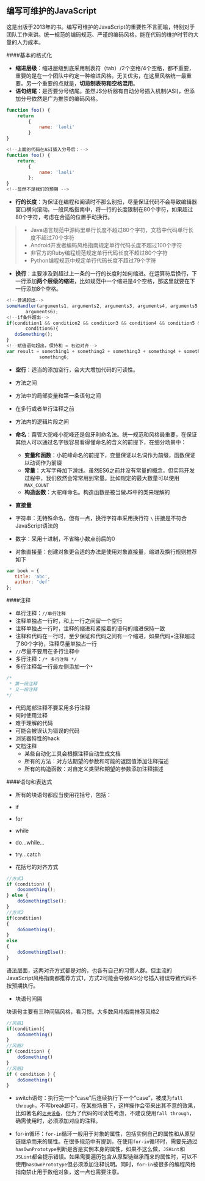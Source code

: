 ## 编写可维护的JavaScript

这是出版于2013年的书。编写可维护的JavaScript的重要性不言而喻，特别对于团队工作来讲。统一规范的编码规范、严谨的编码风格，能在代码的维护时节约大量的人力成本。

####基本的格式化

* **缩进层级**：缩进层级到底采用制表符（tab）/2个空格/4个空格，都不重要，重要的是在一个团队中约定一种缩进风格。无关优劣，在这里风格统一最重要。另一个重要的点就是，**切忌制表符和空格混用**。
* **语句结尾**：是否要分号结尾。虽然JS分析器有自动分号插入机制(ASI)，但添加分号依然是广为推崇的编码风格。

```javascript
function foo() {
	return
		{
			name: 'laoli'
		}
}

<!--上面的代码在ASI插入分号后：-->
function foo() {
	return;
		{
			name: 'laoli'
		};
}
<!--显然不是我们的预期 -->
```
* **行的长度**：为保证在编程和阅读时不那么别扭，尽量保证代码不会导致编辑器窗口横向滚动。一般风格指南中，将一行的长度限制在80个字符，如果超过80个字符，考虑在合适的位置手动换行。

> * Java语言规范中源码里单行长度不超过80个字符，文档中代码单行长度不超过70个字符
> * Android开发者编码风格指南规定单行代码长度不超过100个字符
> * 非官方的Ruby编程规范规定单行代码长度不超过80个字符
> * Python编程规范中规定单行代码长度不超过79个字符

* **换行**：主要涉及到超过上一条的一行的长度时如何缩进。在运算符后换行，下一行添加**两个层级的缩进**，比如规范中一个缩进是4个空格，那这里就要在下一行添加8个空格。

 ```javascript
<!--普通超出-->
someHandler(arguments1, arguments2, arguments3, arguments4, arguments5,
 		arguments6);
<!--if条件超出-->
if(condition1 && condition2 && condition3 && condition4 && condition5 &&
		condition6){
	doSomething();
}
<!--赋值语句超出，保持和 = 右边对齐-->
var result = something1 + something2 + something3 + something4 + something5 +
             something6;
 ```

* **空行**：适当的添加空行，会大大增加代码的可读性。
 * 方法之间
 * 方法中的局部变量和第一条语句之间
 * 在多行或者单行注释之前
 * 方法内的逻辑片段之间

* **命名**：甭管大驼峰小驼峰还是匈牙利命名法。统一规范和风格最重要，在保证其他人可以通过名字很容易看得懂命名的含义的前提下，在细分场景中：
  * **变量和函数**：小驼峰命名的前提下，变量保证以名词作为前缀，函数保证以动词作为前缀
  * **常量**：大写字母加下滑线。虽然ES6之前并没有常量的概念，但实际开发过程中，我们依然会常常用到常量。比如规定的最大数量可以使用`MAX_COUNT`
  * **构造函数**：大驼峰命名。构造函数是被当做JS中的类来理解的
* **直接量**
 * 字符串：无特殊命名，但有一点，换行字符串采用换行符 `\` 拼接是不符合JavaScript语法的
 * 数字：采用十进制，不省略小数点前后的0
 * 对象直接量：创建对象更合适的办法是使用对象直接量，缩进及换行规则推荐如下
 
 ```javascript
 var book = {
 	title: 'abc',
 	author: 'def'
 };
 ```
 
####注释

* 单行注释：`//单行注释`
 * 注释单独占一行时，和上一行之间留一个空行
 * 注释单独占一行时，注释的缩进和紧接着的语句的缩进保持一致
 * 注释和代码在一行时，至少保证和代码之间有一个缩进，如果代码+注释超过了80个字符，注释尽量单独占一行
 * `//`尽量不要用在多行注释中
* 多行注释：`/* 多行注释 */`
 * 多行注释每一行最左侧添加一个`*`
 
 ```javascript
 /*
  * 第一段注释
  * 又一段注释
 */
 ```
 * 代码尾部注释不要采用多行注释
* 何时使用注释
 * 难于理解的代码
 * 可能会被误认为错误的代码
 * 浏览器特性的hack
 * 文档注释
 	 * 某些自动化工具会根据注释自动生成文档
 	 * 所有的方法：对方法期望的参数和可能的返回值添加注释描述
 	 * 所有的构造函数：对自定义类型和期望的参数添加注释描述

####语句和表达式

* 所有的块语句都应当使用花括号，包括：
 * if
 * for
 * while
 * do...while...
 * try...catch

* 花括号的对齐方式

```javascript
//方式1
if (condition) {
	dosomething();
} else {
	doSomethingElse();
}
//方式2
if(condition)
{
	doSomething();
}
else
{
	doSomethingElse();
}
```
语法层面，这两对齐方式都是对的，也各有自己的习惯人群。但主流的JavaScript风格指南都推荐方式1，方式2可能会导致ASI分号插入错误导致代码不按预期执行。

* 块语句间隔

块语句主要有三种间隔风格，看习惯。大多数风格指南推荐风格2

```javascript
//风格1
if(condition){
    doSomething()
}
//风格2
if (condition) {
    doSomething()
}
//风格3
if ( condition ) {
    doSomething()
}
```
* switch语句：执行完一个“case”后连续执行下一个“case”，被成为`fall through`，不写break即可，在某些场景下，这样操作会带来出其不意的效果，比如著名的[`达夫设备`](http://wiki.jikexueyuan.com/project/learn-c-hard-way/ex23.html)，但为了代码的可读性考虑，不建议使用`fall through`，确需使用时，必须添加对应的注释。

* for-in循环：`for-in`循环一般用于对象的属性，包括实例自己的属性和从原型链继承而来的属性。在很多规范中有提到，在使用`for-in`循环时，需要先通过`hasOwnPrototype`判断是否是实例本身的属性，如果不这么做，`JSHint`和`JSLint`都会提示错误。如果需要遍历包含从原型链继承而来的属性时，可以不使用`hasOwnPrototype`但必须添加注释说明。同时，`for-in`被很多的编程风格指南禁止用于数组对象，这一点也需要注意。


